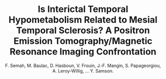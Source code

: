 ---
author: F. Semah, M. Baulac, D. Hasboun, V. Frouin, J.‐F. Mangin, S. Papageorgiou, A. Leroy‐Willig, ... Y. Samson.
title: Is Interictal Temporal Hypometabolism Related to Mesial Temporal Sclerosis? A Positron Emission Tomography/Magnetic Resonance Imaging Confrontation
journal: Epilepsia
year: 1995
type: article
doi: 10.1111/j.1528-1157.1995.tb00485.x
volume: 36
number: 5
---
